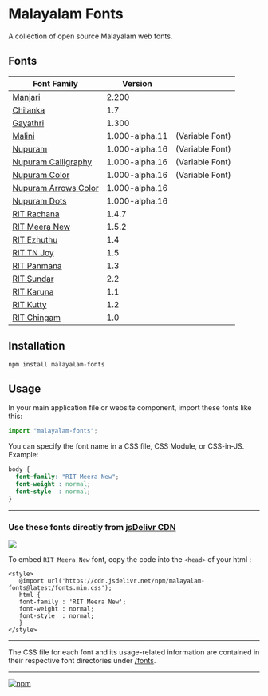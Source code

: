 # Malayalam Fonts
A collection of open source Malayalam web fonts.

## Fonts
| **Font Family** | **Version** |  |
|---|---|---|
| [Manjari](fonts/Manjari/) | 2.200 |
| [Chilanka](fonts/Chilanka/) | 1.7 |
| [Gayathri](fonts/Gayathri/) | 1.300 |
| [Malini](fonts/Malini/) | 1.000-alpha.11 | (Variable Font) |
| [Nupuram](fonts/Nupuram/) | 1.000-alpha.16 | (Variable Font) |
| [Nupuram Calligraphy](fonts/Nupuram-Calligraphy/) | 1.000-alpha.16 | (Variable Font) |
| [Nupuram Color](fonts/Nupuram-Color/) | 1.000-alpha.16 | (Variable Font) |
| [Nupuram Arrows Color](fonts/Nupuram-Arrows-Color/) | 1.000-alpha.16 |
| [Nupuram Dots](fonts/Nupuram-Dots/) | 1.000-alpha.16 |
| [RIT Rachana](fonts/RIT-Rachana/) | 1.4.7 |
| [RIT Meera New](fonts/RIT-MeeraNew/) | 1.5.2 |
| [RIT Ezhuthu](fonts/RIT-Ezhuthu/) | 1.4 |
| [RIT TN Joy](fonts/RIT-TNJoy/) | 1.5 |
| [RIT Panmana](fonts/RIT-Panmana/) | 1.3 |
| [RIT Sundar](fonts/RIT-Sundar/) | 2.2 |
| [RIT Karuna](fonts/RIT-Karuna/) | 1.1 |
| [RIT Kutty](fonts/RIT-Kutty/) | 1.2 |
| [RIT Chingam](fonts/RIT-Chingam/) | 1.0 |

## Installation

```shell
npm install malayalam-fonts
```
## Usage

In your main application file or website component, import these fonts like this:

```javascript
import "malayalam-fonts";
```
You can specify the font name in a CSS file, CSS Module, or CSS-in-JS. Example:

```css
body {
  font-family: "RIT Meera New";
  font-weight : normal;
  font-style  : normal;
}
```
---

### Use these fonts directly from [jsDelivr CDN](https://www.jsdelivr.com/package/npm/malayalam-fonts)

[![](https://data.jsdelivr.com/v1/package/npm/malayalam-fonts/badge)](https://www.jsdelivr.com/package/npm/malayalam-fonts)

To embed `RIT Meera New` font, copy the code into the `<head>` of your html :

````
<style>
   @import url('https://cdn.jsdelivr.net/npm/malayalam-fonts@latest/fonts.min.css');
   html {
   font-family : 'RIT Meera New';
   font-weight : normal;
   font-style  : normal;
   }
</style>
````
---

The CSS file for each font and its usage-related information are contained in their respective font directories under [/fonts](fonts/).

----
[![npm](https://img.shields.io/npm/v/malayalam-fonts?color=red)](https://www.npmjs.com/package/malayalam-fonts)